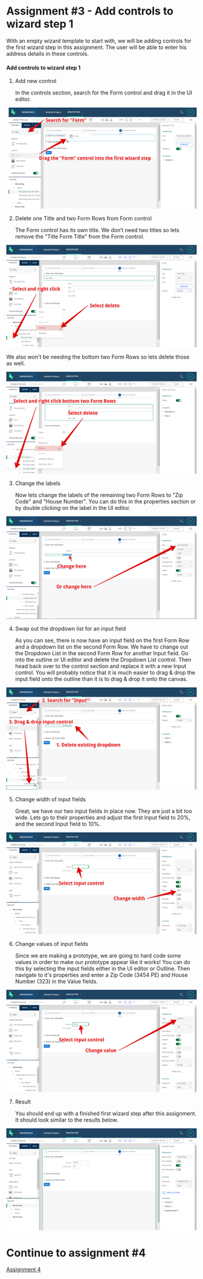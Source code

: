 # Assignment #3 - Add controls to wizard step 1
With an empty wizard template to start with, we will be adding controls for the first wizard step in this assignment. The user will be able to enter his address details in these controls.

#### Add controls to wizard step 1

1. Add new control

   In the controls section, search for the Form control and drag it in the UI editor.

![Add new content](https://github.com/Innov8ion-developer/SAP_Build_Assignments/blob/master/img/addControlsToFirstStep1.png)

2. Delete one Title and two Form Rows from Form control

   The Form control has its own title. We don’t need two titles so lets remove the "Title Form Title" from the Form control.

![Delete form title](https://github.com/Innov8ion-developer/SAP_Build_Assignments/blob/master/img/addControlsToFirstStep2.png)

   We also won't be needing the bottom two Form Rows so lets delete those as well.

![Delete form rows](https://github.com/Innov8ion-developer/SAP_Build_Assignments/blob/master/img/addControlsToFirstStep3.png)

3. Change the labels

   Now lets change the labels of the remaining two Form Rows to "Zip Code" and "House Number". You can do this in the properties section or by double clicking on the label in the UI editor.

![Edit labels](https://github.com/Innov8ion-developer/SAP_Build_Assignments/blob/master/img/addControlsToFirstStep4.png)

4. Swap out the dropdown list for an input field

   As you can see, there is now have an input field on the first Form Row and a dropdown list on the second Form Row. We have to change out the Dropdown List in the second Form Row for another Input field. Go into the outline or UI editor and delete the Dropdown List control. Then head back over to the control section and replace it with a new Input control. You will probably notice that it is much easier to drag & drop the input field onto the outline than it is to drag & drop it onto the canvas.

![Add input field](https://github.com/Innov8ion-developer/SAP_Build_Assignments/blob/master/img/addControlsToFirstStep5.png)

5. Change width of input fields

   Great, we have our two input fields in place now. They are just a bit too wide. Lets go to their properties and adjust the first Input field to 20%, and the second Input field to 10%.

![Change input field width](https://github.com/Innov8ion-developer/SAP_Build_Assignments/blob/master/img/addControlsToFirstStep6.png)

6. Change values of input fields

   Since we are making a prototype, we are going to hard code some values in order to make our prototype appear like it works! You can do this by selecting the input fields either in the UI editor or Outline. Then navigate to it's properties and enter a Zip Code (3454 PE) and House Number (323) in the Value fields.

![Edit Values](https://github.com/Innov8ion-developer/SAP_Build_Assignments/blob/master/img/addControlsToFirstStep7.png)

7. Result

   You should end up with a finished first wizard step after this assignment. It should look similar to the results below.
   
![Result](https://github.com/Innov8ion-developer/SAP_Build_Assignments/blob/master/img/addControlsToFirstStep8.png)

# Continue to assignment #4
[Assignment 4](https://github.com/Innov8ion-developer/SAP_Build_Assignments/blob/4_Edit_Step_2/README.md)

